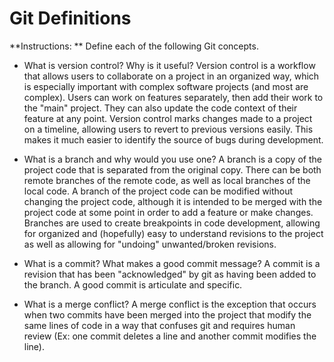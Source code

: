 # Git Definitions

**Instructions: ** Define each of the following Git concepts.

* What is version control?  Why is it useful?
Version control is a workflow that allows users to collaborate on a project in an organized way, which is especially important with complex software projects (and most are complex).  Users can work on features separately, then add their work to the "main" project.  They can also update the code context of their feature at any point.  Version control marks changes made to a project on a timeline, allowing users to revert to previous versions easily.  This makes it much easier to identify the source of bugs during development.

* What is a branch and why would you use one?
A branch is a copy of the project code that is separated from the original copy.  There can be both remote branches of the remote code, as well as local branches of the local code.  A branch of the project code can be modified without changing the project code, although it is intended to be merged with the project code at some point in order to add a feature or make changes.  Branches are used to create breakpoints in code development, allowing for organized and (hopefully) easy to understand revisions to the project as well as allowing for "undoing" unwanted/broken revisions.

* What is a commit? What makes a good commit message?
A commit is a revision that has been "acknowledged" by git as having been added to the branch.  A good commit is articulate and specific.

* What is a merge conflict?
A merge conflict is the exception that occurs when two commits have been merged into the project that modify the same lines of code in a way that confuses git and requires human review (Ex: one commit deletes a line and another commit modifies the line).